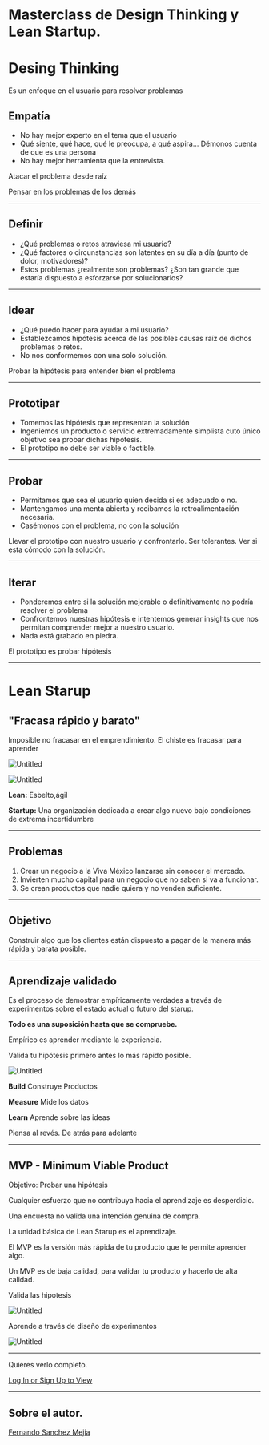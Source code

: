 # Masterclass de Design Thinking y Lean Startup.

# Desing Thinking

Es un enfoque en el usuario para resolver problemas 

## **Empatía**

- No hay mejor experto en el tema que el usuario
- Qué siente, qué hace, qué le preocupa, a qué aspira... Démonos cuenta de que es una persona
- No hay mejor herramienta que la entrevista.

Atacar el problema desde raíz 

Pensar en los problemas de los demás 

---

## **Definir**

- ¿Qué problemas o retos atraviesa mi usuario?
- ¿Qué factores o circunstancias son latentes en su día a día (punto de dolor, motivadores)?
- Estos problemas ¿realmente son problemas? ¿Son tan grande que estaría dispuesto a esforzarse por solucionarlos?

---

## **Idear**

- ¿Qué puedo hacer para ayudar a mi usuario?
- Establezcamos hipótesis acerca de las posibles causas raíz de dichos problemas o retos.
- No nos conformemos con una solo solución.

Probar la hipótesis para entender bien el problema 

---

## **Prototipar**

- Tomemos las hipótesis que representan la solución
- Ingeniemos un producto o servicio extremadamente simplista cuto único objetivo sea probar dichas hipótesis.
- El prototipo no debe ser viable o factible.

---

## Probar

- Permitamos que sea el usuario quien decida si es adecuado o no.
- Mantengamos una menta abierta y recibamos la retroalimentación necesaria.
- Casémonos con el problema, no con la solución

Llevar el prototipo con nuestro usuario y confrontarlo. Ser tolerantes. Ver si esta cómodo con la solución. 

---

## Iterar

- Ponderemos entre si la solución mejorable o definitivamente no podría resolver el problema
- Confrontemos nuestras hipótesis e intentemos generar insights que nos permitan comprender mejor a nuestro usuario.
- Nada está grabado en piedra.

El prototipo es probar hipótesis

---

# Lean Starup

## "Fracasa rápido y barato"

Imposible no fracasar en el emprendimiento. El chiste es fracasar para aprender 

![Untitled](Masterclass%20de%20Design%20Thinking%20y%20Lean%20Startup%206ca78fa949f648dc9a971880f1ca2d6b/Untitled.png)

![Untitled](Masterclass%20de%20Design%20Thinking%20y%20Lean%20Startup%206ca78fa949f648dc9a971880f1ca2d6b/Untitled%201.png)

**Lean:** Esbelto,ágil

**Startup:** Una organización dedicada a crear algo nuevo bajo condiciones de extrema incertidumbre

---

## Problemas

1. Crear un negocio a la Viva México lanzarse sin conocer el mercado.
2. Invierten mucho capital para un negocio que no saben si va a funcionar.
3. Se crean productos que nadie quiera y no venden suficiente.

---

## Objetivo

Construir algo que los clientes están dispuesto a pagar de la manera más rápida y barata posible.

---

## Aprendizaje validado

Es el proceso de demostrar empíricamente verdades a través de experimentos sobre el estado actual o futuro del starup.

**Todo es una suposición hasta que se compruebe.**

Empírico es aprender mediante la experiencia. 

Valida tu hipótesis primero antes lo más rápido posible.

![Untitled](Masterclass%20de%20Design%20Thinking%20y%20Lean%20Startup%206ca78fa949f648dc9a971880f1ca2d6b/Untitled%202.png)

**Build** Construye Productos

**Measure** Mide los datos 

**Learn** Aprende sobre las ideas

Piensa al revés. De atrás para adelante 

---

## MVP - Minimum Viable Product

Objetivo: Probar una hipótesis

Cualquier esfuerzo que no contribuya hacia el aprendizaje es desperdicio.  

Una encuesta no valida una intención genuina de compra. 

La unidad básica de Lean Starup es el aprendizaje. 

El MVP es la versión más rápida de tu producto que te permite aprender algo. 

Un MVP es de baja calidad, para validar tu producto y hacerlo de alta calidad.

Valida las hipotesis

![Untitled](Masterclass%20de%20Design%20Thinking%20y%20Lean%20Startup%206ca78fa949f648dc9a971880f1ca2d6b/Untitled%203.png)

Aprende a través de diseño de experimentos

![Untitled](Masterclass%20de%20Design%20Thinking%20y%20Lean%20Startup%206ca78fa949f648dc9a971880f1ca2d6b/Untitled%204.png)

---

Quieres verlo completo. 

[Log In or Sign Up to View](https://www.facebook.com/centrodenegociosuniversitario/videos/967657327119339)

---

## Sobre el autor. 

 <script src="https://platform.linkedin.com/badges/js/profile.js" async defer type="text/javascript"></script>

<div class="badge-base LI-profile-badge" data-locale="es_ES" data-size="large" data-theme="dark" data-type="HORIZONTAL" data-vanity="fernando-sanchez-mejia" data-version="v1"><a class="badge-base__link LI-simple-link" href="https://mx.linkedin.com/in/fernando-sanchez-mejia?trk=profile-badge">Fernando Sanchez Mejia</a></div>


